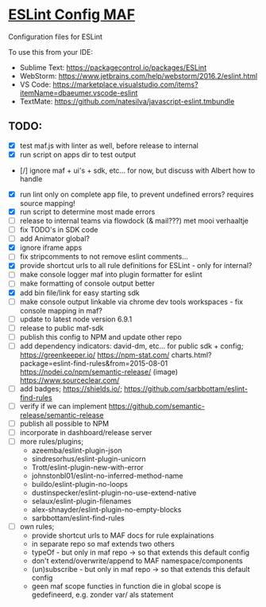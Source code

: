 # [ESLint Config MAF](https://git.io/eslint-config-maf "ESLint Config MAF")
Configuration files for ESLint

To use this from your IDE:
- Sublime Text: https://packagecontrol.io/packages/ESLint
- WebStorm: https://www.jetbrains.com/help/webstorm/2016.2/eslint.html
- VS Code: https://marketplace.visualstudio.com/items?itemName=dbaeumer.vscode-eslint
- TextMate: https://github.com/natesilva/javascript-eslint.tmbundle

## TODO:
- [x] test maf.js with linter as well, before release to internal
- [x] run script on apps dir to test output
- [/] ignore maf + ui's + sdk, etc... for now, but discuss with Albert how to handle
- [x] run lint only on complete app file, to prevent undefined errors? requires source mapping!
- [x] run script to determine most made errors
- [ ] release to internal teams via flowdock (& mail???) met mooi verhaaltje
- [ ] fix TODO's in SDK code
- [ ] add Animator global?
- [x] ignore iframe apps
- [ ] fix stripcomments to not remove eslint comments...
- [x] provide shortcut urls to all rule definitions for ESLint - only for internal?
- [ ] make console logger maf into plugin formatter for eslint
- [ ] make formatting of console output better
- [x] add bin file/link for easy starting sdk
- [ ] make console output linkable via chrome dev tools workspaces - fix console mapping in maf?
- [ ] update to latest node version 6.9.1
- [ ] release to public maf-sdk
- [ ] publish this config to NPM and update other repo
- [ ] add dependency indicators: david-dm, etc... for public sdk + config; https://greenkeeper.io/ https://npm-stat.com/ charts.html?package=eslint-find-rules&from=2015-08-01 https://nodei.co/npm/semantic-release/ (image) https://www.sourceclear.com/
- [ ] add badges; https://shields.io/; https://github.com/sarbbottam/eslint-find-rules
- [ ] verify if we can implement https://github.com/semantic-release/semantic-release
- [ ] publish all possible to NPM
- [ ] incorporate in dashboard/release server
- [ ] more rules/plugins;
  - azeemba/eslint-plugin-json
  - sindresorhus/eslint-plugin-unicorn
  - Trott/eslint-plugin-new-with-error
  - johnstonbl01/eslint-no-inferred-method-name
  - buildo/eslint-plugin-no-loops
  - dustinspecker/eslint-plugin-no-use-extend-native
  - selaux/eslint-plugin-filenames
  - alex-shnayder/eslint-plugin-no-empty-blocks
  - sarbbottam/eslint-find-rules
- [ ] own rules;
  - provide shortcut urls to MAF docs for rule explainations
  - in separate repo so maf extends two others
  - typeOf - but only in maf repo -> so that extends this default config
  - don't extend/overwrite/append to MAF namespace/components
  - (un)subscribe - but only in maf repo -> so that extends this default config
  - geen maf scope functies in function die in global scope is gedefineerd, e.g. zonder var/ als statement
